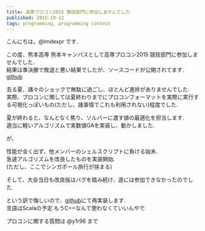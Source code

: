 ```yaml
---
title: 高専プロコン2015 競技部門に参加しませんでした
published: 2015-10-12
tags: programming, programming contest
---
```


こんにちは，@lmdexpr です．  

この度、熊本高専 熊本キャンパスとして高専プロコン2015 競技部門に参加しませんでした．  
結果は準決勝で敗退と悪い結果でしたが、ソースコードが公開されてます.  
[github](https://github.com/knct-densan/procon26/)  
  
去る夏、諸々のショックで無駄に過ごし、ほとんど進捗がありませんでした.  
実際、プロコンに関しては夏終わりまでにプロコンフォーマットを実際に実行する可視化っぽいもの(ただし、諸事情でこれも利用されない)程度でした.  
  
夏が終わると、なんとなく焦り、ソルバーに渡す値の最適化を担当します.  
適当に軽いアルゴリズムで実数値GAを実装し、動かしました.  
  
が、  
  
性能が全く出ず、他メンバーのシェルスクリプトに負ける始末.  
急遽アルゴリズムを改良したものを実装開始.  
(ただし、ここでシンガポール旅行が挟まる)  
  
そして、大会当日も改良版はバグを踏み続け、遂には参加できなかったのでした.  
  
という訳で悔しいので、[github](https://github.com/lmdexpr/ga)にて再実装します.  
言語はScalaの予定.もうC++なんて使わなくていいんやで.  
  
プロコンに関する質問は @y1r96 まで


